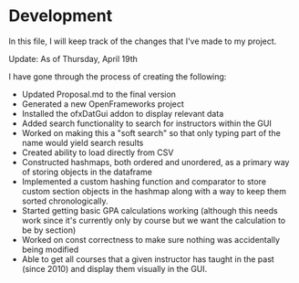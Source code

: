 # Development

In this file, I will keep track of the changes that I've made to my project.

Update: As of Thursday, April 19th

I have gone through the process of creating the following:

 - Updated Proposal.md to the final version
 - Generated a new OpenFrameworks project
 - Installed the ofxDatGui addon to display relevant data
 - Added search functionality to search for instructors within the GUI
 - Worked on making this a "soft search" so that only typing part of the name would yield search results
 - Created ability to load directly from CSV
 - Constructed hashmaps, both ordered and unordered, as a primary way of storing objects in the dataframe
 - Implemented a custom hashing function and comparator to store custom section objects in the hashmap along with a way to keep them sorted chronologically.
 - Started getting basic GPA calculations working (although this needs work since it's currently only by course but we want the calculation to be by section)
 - Worked on const correctness to make sure nothing was accidentally being modified
 - Able to get all courses that a given instructor has taught in the past (since 2010) and display them visually in the GUI.
